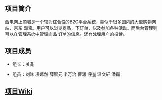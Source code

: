 ## 项目简介

西电网上商城是一个较为综合性的B2C平台系统，类似于很多国内的大型购物网站，京东 淘宝。用户可以浏览商品，下订单，以及参加各种活动。而后台管理则可以在管理系统中管理商品 订单的信息。还有处理用户的投诉。

## 项目成员


- 组长：关鑫


- 组员：刘琳 巩嫣然 薛智元 李万治 曹潇 呼奎 温文轩 潘磊
 
 ## [项目Wiki](https://github.com/Best-People/WebProject/wiki)
 
